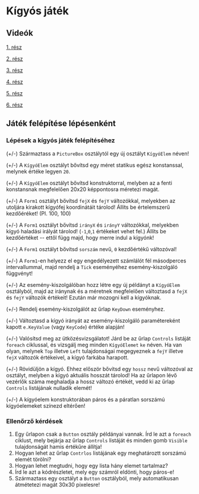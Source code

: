 # Kígyós játék

## Videók

[1. rész](S1snake1.m4v)

[2. rész](S1sanke2.m4v)

[3. rész](S1sake3.m4v)

[4. rész](S1snake4.m4v)

[5. rész](S1snake5.m4v)

[6. rész](S1snake6.m4v)

## Játék felépítése lépésenként

### Lépések a kígyós játék felépítéséhez

(+/-)  Származtass a `PictureBox` osztálytól egy új osztályt `KígyóElem` néven!

(+/-) A `KígyóElem` osztályt bővítsd egy méret statikus egész konstanssal, melynek értéke legyen `20`.

(+/-) A `KígyóElem` osztályt bővítsd konstruktorral, melyben az a fenti konstansnak megfelelően 20x20 képpontosra méretezi magát.

(+/-) A `Form1` osztályt bővítsd `fejX` és `fejY` változókkal, melyekben az utoljára kirakott kígyófej koordinátáit tárolod! Állíts be értelemszerű kezdőéréket! (Pl. 100, 100)

(+/-) A `Form1` osztályt bővítsd `irányX` és `irányY` változókkal, melyekben kígyó haladási irályát tárolod! (`-1`,`0`,`1` értékeket vehet fel.) Állíts be kezdőértéket -- ettől függ majd, hogy merre indul a kígyónk!

(+/-) A `Form1` osztályt bővítsd `sorszám` nevű, `0` kezdőértékű változóval!

(+/-) A `Form1`-en helyezz el egy engedélyezett számlálót fél másodperces intervallummal, majd rendelj a `Tick` eseményéhez esemény-kiszolgáló függvényt!

(+/-) Az esemény-kiszolgálóban hozz létre egy új példányt a `KígyóElem` osztályból, majd az iránynak és a méretnek megfelelően változtasd a `fejX` és `fejY` változók értékeit! Ezután már mozogni kell a kígyóknak.

(+/-) Rendelj esemény-kiszolgálót az űrlap `KeyDown` eseményhez.

(+/-) Változtasd a kígyó irányát az esemény-kiszolgáló paramétereként kapott `e.KeyValue` (vagy `KeyCode`) értéke alapján!

(+/-) Valósítsd meg az ütközésvizsgálatot! Járd be az űrlap `Controls` listáját `foreach` ciklussal, és vizsgálj meg minden `KígyóElemet` `ke` néven. Ha van olyan, melynek `Top` illetve `Left` tulajdonságai megegyeznek a `fejY` illetve `fejX` változók értékeivel, a kígyó farkába harapott.

(+/-) Rövidüljön a kígyó. Ehhez először bővítsd egy `hossz` nevű változóval az osztályt, melyben a kígyó aktuális hosszát tárolod! Ha az űrlapon lévő vezérlők száma meghaladja a hossz változó értékét, vedd ki az űrlap `Controls` listájának nulladik elemét!

(+/-) A kígyóelem konstruktorában páros és a páratlan sorszámú kígyóelemeket színezd eltérően!

### Ellenőrző kérdések

1.  Egy űrlapon csak a `Button` osztály példányai vannak. Írd le azt a `foreach` ciklust, mely bejárja az űrlap `Controls` listáját és minden gomb `Visible` tulajdonságát hamis értékűre állítja!
2.  Hogyan lehet az űrlap `Contrlos` listájának egy meghatároztt sorszámú elemét törölni?
3.  Hogyan lehet megtudni, hogy egy lista hány elemet tartalmaz?
4.  Írd le azt a kódrészletet, mely egy számról eldönti, hogy páros-e!
5.  Származtass egy osztályt a `Button` osztályból, mely automatikusan átmétetezi magát 30x30 pixelesre!
